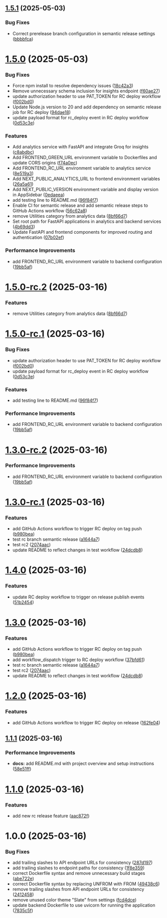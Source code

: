 ## [1.5.1](https://github.com/Sahil1709/finance-manager/compare/v1.5.0...v1.5.1) (2025-05-03)


### Bug Fixes

* Correct prerelease branch configuration in semantic release settings ([bbbbfca](https://github.com/Sahil1709/finance-manager/commit/bbbbfcaf01071dbadc314b472df693668624bb99))

# [1.5.0](https://github.com/Sahil1709/finance-manager/compare/v1.4.0...v1.5.0) (2025-05-03)


### Bug Fixes

* Force npm install to resolve dependency issues ([18c42a3](https://github.com/Sahil1709/finance-manager/commit/18c42a3b8e5254d41f19b76124ce96d7d27f4cd6))
* Remove unnecessary schema inclusion for insights endpoint ([f60ae27](https://github.com/Sahil1709/finance-manager/commit/f60ae2791f451f7b4d0eb86ba4ad109d601c68d8))
* update authorization header to use PAT_TOKEN for RC deploy workflow ([f002bd0](https://github.com/Sahil1709/finance-manager/commit/f002bd058425a4e464f281e9d8cbac526302295b))
* Update Node.js version to 20 and add dependency on semantic release job for RC deploy ([94dae18](https://github.com/Sahil1709/finance-manager/commit/94dae18e3aab3606ad98eacc0adf2cb5891efb31))
* update payload format for rc_deploy event in RC deploy workflow ([0d53c3e](https://github.com/Sahil1709/finance-manager/commit/0d53c3e56ca634647e5d9a9d2a5fbf86b41138b6))


### Features

* Add analytics service with FastAPI and integrate Groq for insights ([c8abdbc](https://github.com/Sahil1709/finance-manager/commit/c8abdbcdcfae78436c836ffa21e68d347b644cba))
* Add FRONTEND_GREEN_URL environment variable to Dockerfiles and update CORS origins ([f74a0ec](https://github.com/Sahil1709/finance-manager/commit/f74a0ec1affeb19716157a21572f1521b5fe05ed))
* Add FRONTEND_RC_URL environment variable to analytics service ([8e519a3](https://github.com/Sahil1709/finance-manager/commit/8e519a32a17f01c44c2bdd8498fdf6ccc806009e))
* Add NEXT_PUBLIC_ANALYTICS_URL to frontend environment variables ([26a5a61](https://github.com/Sahil1709/finance-manager/commit/26a5a6161ebc0dbc2d0f949beb6a2e886f4ec788))
* Add NEXT_PUBLIC_VERSION environment variable and display version in AppSidebar ([0edaeea](https://github.com/Sahil1709/finance-manager/commit/0edaeeac4282cd317ea2ef8d324a15de1c3d5072))
* add testing line to README.md ([96f84f7](https://github.com/Sahil1709/finance-manager/commit/96f84f76743cdfeedc92cda1d035fbde9ec8529f))
* Enable CI for semantic release and add semantic release steps to GitHub Actions workflow ([56c62a8](https://github.com/Sahil1709/finance-manager/commit/56c62a8f41bd2627eb11edbff4a50c3aee68e2a5))
* remove Utilities category from analytics data ([8bf66d7](https://github.com/Sahil1709/finance-manager/commit/8bf66d7aefc1eb9a80fa1d0c75dea5f52e70ff1b))
* Set root path for FastAPI applications in analytics and backend services ([4b69dd3](https://github.com/Sahil1709/finance-manager/commit/4b69dd3ed4db2f798d070e9822262d909e20a734))
* Update FastAPI and frontend components for improved routing and authentication ([07b02ef](https://github.com/Sahil1709/finance-manager/commit/07b02ef950f0956ff5ba94f2aae33afcc714070d))


### Performance Improvements

* add FRONTEND_RC_URL environment variable to backend configuration ([19bb5af](https://github.com/Sahil1709/finance-manager/commit/19bb5af56efabfdc19991a53bd1451fdb537572c))

# [1.5.0-rc.2](https://github.com/Sahil1709/finance-manager/compare/v1.5.0-rc.1...v1.5.0-rc.2) (2025-03-16)


### Features

* remove Utilities category from analytics data ([8bf66d7](https://github.com/Sahil1709/finance-manager/commit/8bf66d7aefc1eb9a80fa1d0c75dea5f52e70ff1b))

# [1.5.0-rc.1](https://github.com/Sahil1709/finance-manager/compare/v1.4.0...v1.5.0-rc.1) (2025-03-16)


### Bug Fixes

* update authorization header to use PAT_TOKEN for RC deploy workflow ([f002bd0](https://github.com/Sahil1709/finance-manager/commit/f002bd058425a4e464f281e9d8cbac526302295b))
* update payload format for rc_deploy event in RC deploy workflow ([0d53c3e](https://github.com/Sahil1709/finance-manager/commit/0d53c3e56ca634647e5d9a9d2a5fbf86b41138b6))


### Features

* add testing line to README.md ([96f84f7](https://github.com/Sahil1709/finance-manager/commit/96f84f76743cdfeedc92cda1d035fbde9ec8529f))


### Performance Improvements

* add FRONTEND_RC_URL environment variable to backend configuration ([19bb5af](https://github.com/Sahil1709/finance-manager/commit/19bb5af56efabfdc19991a53bd1451fdb537572c))

# [1.3.0-rc.2](https://github.com/Sahil1709/finance-manager/compare/v1.3.0-rc.1...v1.3.0-rc.2) (2025-03-16)


### Performance Improvements

* add FRONTEND_RC_URL environment variable to backend configuration ([19bb5af](https://github.com/Sahil1709/finance-manager/commit/19bb5af56efabfdc19991a53bd1451fdb537572c))

# [1.3.0-rc.1](https://github.com/Sahil1709/finance-manager/compare/v1.2.0...v1.3.0-rc.1) (2025-03-16)


### Features

* add GitHub Actions workflow to trigger RC deploy on tag push ([b980bea](https://github.com/Sahil1709/finance-manager/commit/b980bea3244fbd50676a51bbdbe719d4e3e877c5))
* test rc branch semantic release ([a1644a7](https://github.com/Sahil1709/finance-manager/commit/a1644a7fdc3a4fc6accf61d76e4976937a8c75a4))
* test rc2 ([2074aac](https://github.com/Sahil1709/finance-manager/commit/2074aac44d8198a5af5375663f1ad305276f0b5d))
* update README to reflect changes in test workflow ([24dcdb8](https://github.com/Sahil1709/finance-manager/commit/24dcdb8c06202e4542e44e96c2e74671195ad71d))

# [1.4.0](https://github.com/Sahil1709/finance-manager/compare/v1.3.0...v1.4.0) (2025-03-16)


### Features

* update RC deploy workflow to trigger on release publish events ([51b2454](https://github.com/Sahil1709/finance-manager/commit/51b2454066dd87dda7e556997a95fa72a44e7b3e))

# [1.3.0](https://github.com/Sahil1709/finance-manager/compare/v1.2.0...v1.3.0) (2025-03-16)


### Features

* add GitHub Actions workflow to trigger RC deploy on tag push ([b980bea](https://github.com/Sahil1709/finance-manager/commit/b980bea3244fbd50676a51bbdbe719d4e3e877c5))
* add workflow_dispatch trigger to RC deploy workflow ([37bfd61](https://github.com/Sahil1709/finance-manager/commit/37bfd61d8c2da56aad7186c4e33b9771b2d1e453))
* test rc branch semantic release ([a1644a7](https://github.com/Sahil1709/finance-manager/commit/a1644a7fdc3a4fc6accf61d76e4976937a8c75a4))
* test rc2 ([2074aac](https://github.com/Sahil1709/finance-manager/commit/2074aac44d8198a5af5375663f1ad305276f0b5d))
* update README to reflect changes in test workflow ([24dcdb8](https://github.com/Sahil1709/finance-manager/commit/24dcdb8c06202e4542e44e96c2e74671195ad71d))

# [1.2.0](https://github.com/Sahil1709/finance-manager/compare/v1.1.1...v1.2.0) (2025-03-16)


### Features

* add GitHub Actions workflow to trigger RC deploy on release ([162fe04](https://github.com/Sahil1709/finance-manager/commit/162fe0473aaeb8cdcc9c0ff406e3b8de181b0d21))

## [1.1.1](https://github.com/Sahil1709/finance-manager/compare/v1.1.0...v1.1.1) (2025-03-16)


### Performance Improvements

* **docs:** add README.md with project overview and setup instructions ([58e51ff](https://github.com/Sahil1709/finance-manager/commit/58e51ff7386f3d3ce92f89d04f2e4487b2981565))

# [1.1.0](https://github.com/Sahil1709/finance-manager/compare/v1.0.0...v1.1.0) (2025-03-16)


### Features

* add new rc release feature ([aac872f](https://github.com/Sahil1709/finance-manager/commit/aac872fa1f05eaae46f232e9c1e5235a2fdb0290))

# 1.0.0 (2025-03-16)


### Bug Fixes

* add trailing slashes to API endpoint URLs for consistency ([287d197](https://github.com/Sahil1709/finance-manager/commit/287d19791c3cbb6bee084067d515549a6628fba8))
* add trailing slashes to endpoint paths for consistency ([1f8e359](https://github.com/Sahil1709/finance-manager/commit/1f8e3595527b6fdadb8eaf04f8b7bf8a73f298f2))
* correct Dockerfile syntax and remove unnecessary build stages ([abe722e](https://github.com/Sahil1709/finance-manager/commit/abe722e70714b6dda55af46ea9c585dd977ce14a))
* correct Dockerfile syntax by replacing UNFROM with FROM ([49438c6](https://github.com/Sahil1709/finance-manager/commit/49438c60c6a1c98481092f87b29c52968886336c))
* remove trailing slashes from API endpoint URLs for consistency ([2412458](https://github.com/Sahil1709/finance-manager/commit/2412458235e9ad0a117aa4cebec6bcdebcc1d273))
* remove unused color theme "Slate" from settings ([fcd4dce](https://github.com/Sahil1709/finance-manager/commit/fcd4dcecb4f0e000506b76830567b3588aa1f500))
* update backend Dockerfile to use uvicorn for running the application ([7835c5f](https://github.com/Sahil1709/finance-manager/commit/7835c5f8fdeae241dd9a4879e90348032263a4e8))
